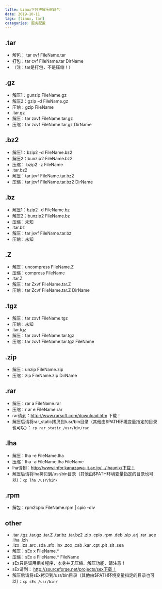 ```yaml
---
title: Linux下各种解压缩命令
date: 2019-10-11
tags: [linux, tar]
categories: 服务配置
---
```


## .tar
- 解包： tar xvf FileName.tar
- 打包：tar cvf FileName.tar DirName
- （注：tar是打包，不是压缩！）

## .gz
- 解压1：gunzip FileName.gz
- 解压2：gzip -d FileName.gz
- 压缩：gzip FileName
- .tar.gz
- 解压：tar zxvf FileName.tar.gz
- 压缩：tar zcvf FileName.tar.gz DirName

## .bz2
- 解压1：bzip2 -d FileName.bz2
- 解压2：bunzip2 FileName.bz2
- 压缩： bzip2 -z FileName
- .tar.bz2
- 解压：tar jxvf FileName.tar.bz2
- 压缩：tar jcvf FileName.tar.bz2 DirName

## .bz
- 解压1：bzip2 -d FileName.bz
- 解压2：bunzip2 FileName.bz
- 压缩：未知
- .tar.bz
- 解压：tar jxvf FileName.tar.bz
- 压缩：未知

## .Z
- 解压：uncompress FileName.Z
- 压缩：compress FileName
- .tar.Z
- 解压：tar Zxvf FileName.tar.Z
- 压缩：tar Zcvf FileName.tar.Z DirName

## .tgz
- 解压：tar zxvf FileName.tgz
- 压缩：未知
- .tar.tgz
- 解压：tar zxvf FileName.tar.tgz
- 压缩：tar zcvf FileName.tar.tgz FileName

## .zip
- 解压：unzip FileName.zip
- 压缩：zip FileName.zip DirName

## .rar
- 解压：rar a FileName.rar
- 压缩：r ar e FileName.rar
- rar请到：http://www.rarsoft.com/download.htm 下载！
- 解压后请将rar_static拷贝到/usr/bin目录（其他由$PATH环境变量指定的目录也可以）： `cp rar_static /usr/bin/rar`

## .lha
- 解压：lha -e FileName.lha
- 压缩：lha -a FileName.lha FileName
- lha请到：http://www.infor.kanazawa-it.ac.jp/.../lhaunix/下载！
- 解压后请将lha拷贝到/usr/bin目录（其他由$PATH环境变量指定的目录也可以）：`cp lha /usr/bin/`

## .rpm
- 解包：rpm2cpio FileName.rpm | cpio -div

## other
- .tar .tgz .tar.gz .tar.Z .tar.bz .tar.bz2 .zip .cpio .rpm .deb .slp .arj .rar .ace .lha .lzh
- .lzx .lzs .arc .sda .sfx .lnx .zoo .cab .kar .cpt .pit .sit .sea
- 解压：sEx x FileName.*
- 压缩：sEx a FileName.* FileName
- sEx只是调用相关程序，本身并无压缩、解压功能，请注意！
- sEx请到： http://sourceforge.net/projects/sex下载！
- 解压后请将sEx拷贝到/usr/bin目录（其他由$PATH环境变量指定的目录也可以）：`cp sEx /usr/bin/`
